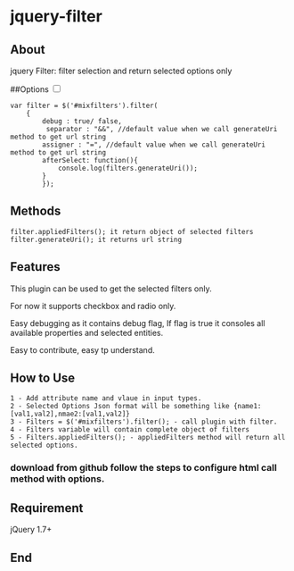 # jquery-filter

## About
jquery Filter: filter selection and return selected options only

##Options
    <input class="filter pull"  type="checkbox" name="city" val="gurgaon">
 

	var filter = $('#mixfilters').filter(
		{
			debug : true/ false,
			 separator : "&&", //default value when we call generateUri method to get url string
        	assigner : "=", //default value when we call generateUri method to get url string
        	afterSelect: function(){
				console.log(filters.generateUri()); 
			}
			});
		
## Methods 
	filter.appliedFilters(); it return object of selected filters
	filter.generateUri(); it returns url string
## Features

This plugin can be used to get the selected filters only.

For now it supports checkbox and radio only.

Easy debugging as it contains debug flag, If flag is true it consoles all available properties and selected entities.

Easy to contribute, easy tp understand.

## How to Use 
	1 - Add attribute name and vlaue in input types. 
	2 - Selected Options Json format will be something like {name1:[val1,val2],nmae2:[val1,val2]}
	3 - Filters = $('#mixfilters').filter(); - call plugin with filter.
	4 - Filters variable will contain complete object of filters
	5 - Filters.appliedFilters(); - appliedFilters method will return all selected options.
### download from github follow the steps to configure html call method with options.

## Requirement 
  jQuery 1.7+

## End 
                  
